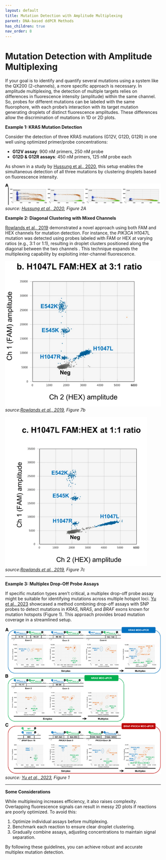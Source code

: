 ```yaml
---
layout: default
title: Mutation Detection with Amplitude Multiplexing
parent: DNA-based ddPCR Methods
has_children: true
nav_order: 8
---
```


# Mutation Detection with Amplitude Multiplexing

If your goal is to identify and quantify several mutations using a system like the QX200 (2-channels), a more specific approach is necessary. In amplitude multiplexing, the detection of multiple targets relies on differences in fluorescence intensity (amplitude) within the same channel. So, probes for different mutations can be labeled with the same fluorophore, with each probe’s interaction with its target mutation generating droplets of distinct fluorescence amplitudes. These differences allow the discrimination of mutations in 1D or 2D plots.

**Example 1: KRAS Mutation Detection**

Consider the detection of three KRAS mutations (G12V, G12D, G12R) in one well using optimized primer/probe concentrations:

- **G12V assay**: 900 nM primers, 250 nM probe
- **G12D & G12R assays**: 450 nM primers, 125 nM probe each

As shown in a study by [Hussung et al., 2020](<https://pubmed.ncbi.nlm.nih.gov/32376474/>), this setup enables the simultaneous detection of all three mutations by clustering droplets based on fluorescence intensity.

![image.png](Mutation%20Detection%20with%20Amplitude%20Multiplexing/image.png)
*source: [Hussung et al., 2020](<https://linkinghub.elsevier.com/retrieve/pii/S1525-1578(20)30300-7>), Figure 2A*

**Example 2: Diagonal Clustering with Mixed Channels**

[Rowlands et al., 2019](<https://www.nature.com/articles/s41598-019-49043-x>) demonstrated a novel approach using both FAM and HEX channels for mutation detection. For instance, the *PIK3CA* H1047L mutation was detected using probes labeled with FAM or HEX at varying ratios (e.g., 3:1 or 1:1), resulting in droplet clusters positioned along the diagonal between the two channels . This technique expands the multiplexing capability by exploiting inter-channel fluorescence.

![image.png](Mutation%20Detection%20with%20Amplitude%20Multiplexing/image%201.png)
*source:[Rowlands et al., 2019](<https://www.nature.com/articles/s41598-019-49043-x>), Figure 7b*

![image.png](Mutation%20Detection%20with%20Amplitude%20Multiplexing/image%202.png)\
*source:[Rowlands et al., 2019](<https://www.nature.com/articles/s41598-019-49043-x>), Figure 7c*

---

**Example 3: Multiplex Drop-Off Probe Assays**

If specific mutation types aren’t critical, a multiplex drop-off probe assay might be suitable for identifying mutations across multiple hotspot loci. [Yu et al., 2023](<https://www.sciencedirect.com/science/article/pii/S1525157823000545>) showcased a method combining drop-off assays with SNP probes to detect mutations in *KRAS*, *NRAS*, and *BRAF* exons known for mutation hotspots (Figure 1). This approach provides broad mutation coverage in a streamlined setup.

![Untitled.jpg](Mutation%20Detection%20with%20Amplitude%20Multiplexing/Untitled.jpg)
*source: [Yu et al., 2023](<https://www.sciencedirect.com/science/article/pii/S1525157823000545>), Figure 1*

---

**Some Considerations**

While multiplexing increases efficiency, it also raises complexity. Overlapping fluorescence signals can result in messy 2D plots if reactions are poorly optimized. To avoid this:

1. Optimize individual assays before multiplexing.
2. Benchmark each reaction to ensure clear droplet clustering.
3. Gradually combine assays, adjusting concentrations to maintain signal separation.

By following these guidelines, you can achieve robust and accurate multiplex mutation detection.

